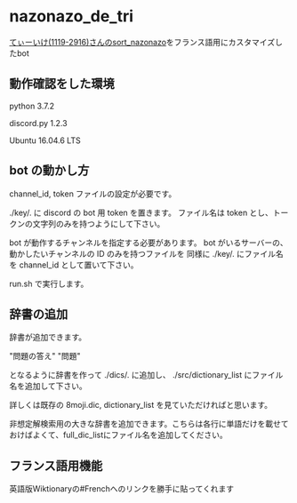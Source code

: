 # nazonazo_de_tri

[てぃーいけ(1119-2916)さんのsort_nazonazo](https://github.com/1119-2916/sort_nazonazo)をフランス語用にカスタマイズしたbot

## 動作確認をした環境

python 3.7.2

discord.py 1.2.3

Ubuntu 16.04.6 LTS

## bot の動かし方

channel_id, token ファイルの設定が必要です。

./key/. に discord の bot 用 token を置きます。
ファイル名は token とし、トークンの文字列のみを持つようにして下さい。

bot が動作するチャンネルを指定する必要があります。
bot がいるサーバーの、動かしたいチャンネルの ID のみを持つファイルを
同様に ./key/. にファイル名を channel_id として置いて下さい。

run.sh で実行します。

## 辞書の追加

辞書が追加できます。

"問題の答え" "問題"

となるように辞書を作って ./dics/. に追加し、
./src/dictionary_list にファイル名を追加して下さい。

詳しくは既存の 8moji.dic, dictionary_list を見ていただければと思います。

非想定解検索用の大きな辞書を追加できます。こちらは各行に単語だけを載せておけばよくて、full_dic_listにファイル名を追加してください。

## フランス語用機能

英語版Wiktionaryの#Frenchへのリンクを勝手に貼ってくれます
